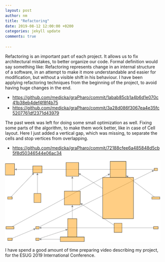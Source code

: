 ```yaml
---
layout: post
author: nm
title: "Refactoring"
date: 2019-08-12 12:00:00 +0200
categories: jekyll update
comments: true

---
```


<p> Refactoring is an important part of each project. It allows us to fix architectural mistakes, to better organize our code. Formal definition would say something like: Refactoring represents change in an internal structure of a software, in an attempt to make it more understandable and easier for modification, but without a visible shift in his behaviour.
I have been applying refactoring techniques from the beginning of the project, to avoid having huge changes in the end. </p>

- <https://github.com/medicka/graPharo/commit/1abab85cb1a4b6d1e070c41b38eb4def4f8f4b75>
- <https://github.com/medicka/graPharo/commit/3a28d086f3067ea4e35fc5207761df2371d43979>

<p> The past week was left for doing some small optimization as well. Fixing some parts of the algorithm, to make them work better, like in case of Cell layout. Here I just added a vertical gap, which was missing, to separate the cells and stop vertices from overlapping. </p>

- <https://github.com/medicka/graPharo/commit/72188cfee6a485848d5cb5f8d50346544e06ac34>

![](/images/Cell.png)

<p> I have spend a good amount of time preparing video describing my project, for the ESUG 2019 International Conference. </p>
